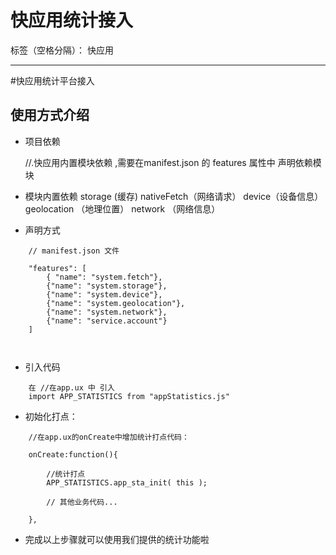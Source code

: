 # 快应用统计接入

标签（空格分隔）： 快应用

---

#快应用统计平台接入


## 使用方式介绍

- 项目依赖

    //.快应用内置模块依赖 ,需要在manifest.json 的 features 属性中 声明依赖模块  
    
    
 - 模块内置依赖
    storage (缓存)
    nativeFetch（网络请求）
    device（设备信息）
    geolocation （地理位置）
    network （网络信息）
 
 - 声明方式 

```
    // manifest.json 文件
    
    "features": [
        { "name": "system.fetch"},
        {"name": "system.storage"},
        {"name": "system.device"},
        {"name": "system.geolocation"},
        {"name": "system.network"},
        {"name": "service.account"}
    ]

    
```
- 引入代码

```
    在 //在app.ux 中 引入
    import APP_STATISTICS from "appStatistics.js"

``` 

- 初始化打点：


```
    //在app.ux的onCreate中增加统计打点代码：

    onCreate:function(){
        
        //统计打点
        APP_STATISTICS.app_sta_init( this );

        // 其他业务代码...

    },    

```
 - 完成以上步骤就可以使用我们提供的统计功能啦 






